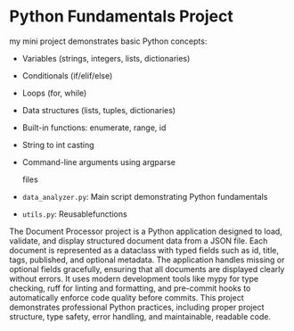 # Python Fundamentals Project

my mini  project demonstrates basic Python concepts:
- Variables (strings, integers, lists, dictionaries)
- Conditionals (if/elif/else)
- Loops (for, while)
- Data structures (lists, tuples, dictionaries)
- Built-in functions: enumerate, range, id
- String to int casting
- Command-line arguments using argparse



   files

  
- `data_analyzer.py`: Main script demonstrating Python fundamentals
- `utils.py`: Reusablefunctions








The Document Processor project is a Python application designed to load, validate, and display structured document data from a JSON file. Each document is represented as a dataclass with typed fields such as id, title, tags, published, and optional metadata. The application handles missing or optional fields gracefully, ensuring that all documents are displayed clearly without errors. It uses modern development tools like mypy for type checking, ruff for linting and formatting, and pre-commit hooks to automatically enforce code quality before commits. This project demonstrates professional Python practices, including proper project structure, type safety, error handling, and maintainable, readable code.
